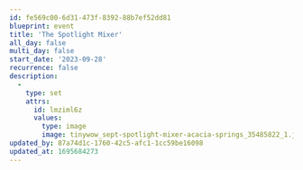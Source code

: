 ```yaml
---
id: fe569c00-6d31-473f-8392-88b7ef52dd81
blueprint: event
title: 'The Spotlight Mixer'
all_day: false
multi_day: false
start_date: '2023-09-28'
recurrence: false
description:
  -
    type: set
    attrs:
      id: lmziml6z
      values:
        type: image
        image: tinywow_sept-spotlight-mixer-acacia-springs_35485822_1.jpg
updated_by: 87a74d1c-1760-42c5-afc1-1cc59be16098
updated_at: 1695684273
---
```

